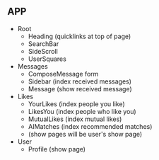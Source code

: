 ## APP
* Root
  - Heading (quicklinks at top of page)
  - SearchBar
  - SideScroll
  - UserSquares
* Messages
  - ComposeMessage form
  - Sidebar (index received messages)
  - Message (show received message)
* Likes
  - YourLikes (index people you like)
  - LikesYou (index people who like you)
  - MutualLikes (index mutual likes)
  - AIMatches (index recommended matches)
  - (show pages will be user's show page)
* User
  - Profile (show page)
